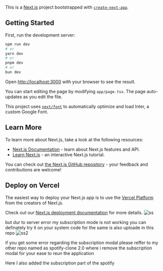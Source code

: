 This is a [Next.js](https://nextjs.org/) project bootstrapped with [`create-next-app`](https://github.com/vercel/next.js/tree/canary/packages/create-next-app).

## Getting Started

First, run the development server:

```bash
npm run dev
# or
yarn dev
# or
pnpm dev
# or
bun dev
```

Open [http://localhost:3000](http://localhost:3000) with your browser to see the result.

You can start editing the page by modifying `app/page.tsx`. The page auto-updates as you edit the file.

This project uses [`next/font`](https://nextjs.org/docs/basic-features/font-optimization) to automatically optimize and load Inter, a custom Google Font.

## Learn More

To learn more about Next.js, take a look at the following resources:

- [Next.js Documentation](https://nextjs.org/docs) - learn about Next.js features and API.
- [Learn Next.js](https://nextjs.org/learn) - an interactive Next.js tutorial.

You can check out [the Next.js GitHub repository](https://github.com/vercel/next.js/) - your feedback and contributions are welcome!

## Deploy on Vercel

The easiest way to deploy your Next.js app is to use the [Vercel Platform](https://vercel.com/new?utm_medium=default-template&filter=next.js&utm_source=create-next-app&utm_campaign=create-next-app-readme) from the creators of Next.js.

Check out our [Next.js deployment documentation](https://nextjs.org/docs/deployment) for more details.
![ss](https://github.com/swastik-raj-vansh-singh/Spotify-clone/assets/95278835/479edad4-9382-4437-bdc7-0cfb659932c4)

but dur to server error my subscription mode is not working you can definately try it on your system code for the same is also uploade in this repo
![ss2](https://github.com/swastik-raj-vansh-singh/Spotify-clone/assets/95278835/9fd844a7-6a3a-4279-b831-8b9a70f14a0b)

if you get some error regarding the subscription modal please reffer to my other repo named as spotify-clone 2.0 where i remove the subscription modal for your ease to reun the application 




Here I also added the subscription part of the spotify 

